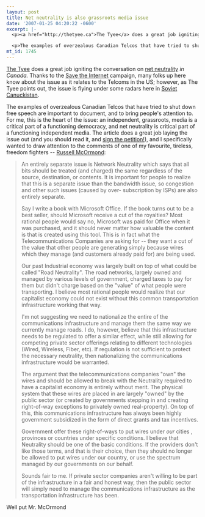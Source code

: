 ```yaml
---
layout: post
title: Net neutrality is also grassroots media issue
date: '2007-01-25 04:20:22 -0600'
excerpt: |-
  <p><a href="http://thetyee.ca">The Tyee</a> does a great job igniting the conversation on <a href="http://en.wikipedia.org/wiki/Network_neutrality">net neutrality</a> <em>in Canada.</em> Thanks to the <a href="http://savetheinternet.com">Save the Internet</a> campaign, many folks up here know about the issue as it relates to the Telcoms in the US; however, as The Tyee points out, the issue is flying under some radars here in <a href="http://en.wikipedia.org/wiki/Anti-Canadianism">Soviet Canuckistan</a>. </p>

  <p>The examples of overzealous Canadian Telcos that have tried to shut down free speech are important to document, and to bring people's attention to. For me, this is the heart of the issue: an independent, grassroots, media is a critical part of a functioning democracy, and net neutrality is critical part of a functioning independent media. The article does a great job laying the issue out (and you should read it, and <a href="http://www.neutrality.ca/">sign the petition!</a>), and I specifically wanted to draw attention to the comments of one of my favourite, tireless, freedom fighters -- <a href="http://flora.ca/">Russell McOrmond</a>:</p>
mt_id: 1745
---
```

<p><a href="http://thetyee.ca">The Tyee</a> does a great job igniting the conversation on <a href="http://en.wikipedia.org/wiki/Network_neutrality">net neutrality</a> <em>in Canada.</em> Thanks to the <a href="http://savetheinternet.com">Save the Internet</a> campaign, many folks up here know about the issue as it relates to the Telcoms in the US; however, as The Tyee points out, the issue is flying under some radars here in <a href="http://en.wikipedia.org/wiki/Anti-Canadianism">Soviet Canuckistan</a>. </p>

<p>The examples of overzealous Canadian Telcos that have tried to shut down free speech are important to document, and to bring people's attention to. For me, this is the heart of the issue: an independent, grassroots, media is a critical part of a functioning democracy, and net neutrality is critical part of a functioning independent media. The article does a great job laying the issue out (and you should read it, and <a href="http://www.neutrality.ca/">sign the petition!</a>), and I specifically wanted to draw attention to the comments of one of my favourite, tireless, freedom fighters -- <a href="http://flora.ca/">Russell McOrmond</a>:</p>

<blockquote>
  <p>An entirely separate issue is Network Neutrality which says that all bits should be treated (and charged) the same regardless of the source, destination, or contents. It is important for people to realize that this is a separate issue than the bandwidth issue, so congestion and other such issues (caused by over- subscription by ISPs) are also entirely separate.</p>
  
  <p>Say I write a book with Microsoft Office. If the book turns out to be a best seller, should Microsoft receive a cut of the royalties? Most rational people would say no, Microsoft was paid for Office when it was purchased, and it should never matter how valuable the content is that is created using this tool. This is in fact what the Telecommunications Companies are asking for -- they want a cut of the value that other people are generating simply because wires which they manage (and customers already paid for) are being used.</p>
  
  <p>Our past Industrial economy was largely built on top of what could be called "Road Neutrality". The road networks, largely owned and managed by various levels of government, charged taxes to pay for them but didn't charge based on the "value" of what people were transporting. I believe most rational people  would realize that our capitalist economy could not exist without this common transportation infrastructure working that way.</p>
  
  <p>I'm not suggesting we need to nationalize the entire of the communications infrastructure and manage them the same way we currently manage roads. I do, however, believe that this infrastructure needs to be regulated to offer a similar effect, while still allowing for competing private sector offerings relating to different technologies (Wired, Wireless, Fiber, etc). If regulation is not sufficient to protect the necessary neutrality, then nationalizing the communications infrastructure would be warranted.</p>
  
  <p>The argument that the telecommunications companies "own" the wires and should be allowed to break with the Neutrality required to have a capitalist economy is entirely without merit. The physical system that these wires are placed in are largely "owned" by the public sector (or created by governments stepping in and creating right-of-way exceptions to privately owned real-property). On top of this, this communications infrastructure has always been highly government subsidized in the form of direct grants and tax incentives.</p>
  
  <p>Government offer these right-of-ways to put wires under <em>our</em> cities , provinces or countries under specific conditions. I believe that Neutrality should be one of the basic conditions. If the providers don't like those terms, and that is their choice, then they should no longer be allowed to put wires under our country, or use the spectrum managed by our governments on our behalf.</p>
  
  <p>Sounds fair to me. If private sector companies aren't willing to be part of the infrastructure in a fair and honest way, then the public sector will simply need to manage the communications infrastructure as the transportation infrastructure has been.</p>
</blockquote>

<p>Well put Mr. McOrmond</p>
